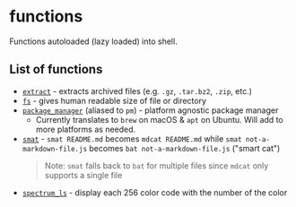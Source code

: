 # functions

Functions autoloaded (lazy loaded) into shell.

## List of functions

- [`extract`](./extract) - extracts archived files (e.g. `.gz`, `.tar.bz2`, `.zip`, etc.)
- [`fs`](./fs) - gives human readable size of file or directory
- [`package_manager`](./package_manager) (aliased to `pm`) - platform agnostic package manager
  - Currently translates to `brew` on macOS & `apt` on Ubuntu. Will add to more platforms as needed.
- [`smat`](./smat) - `smat README.md` becomes `mdcat README.md` while `smat not-a-markdown-file.js` becomes `bat not-a-markdown-file.js` ("smart cat")
  > Note: `smat` falls back to `bat` for multiple files since `mdcat` only supports a single file
- [`spectrum_ls`](./spectrum_ls) - display each 256 color code with the number of the color
